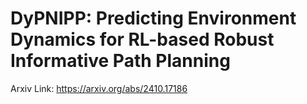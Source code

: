# DyPNIPP: Predicting Environment Dynamics for RL-based Robust Informative Path Planning

Arxiv Link: https://arxiv.org/abs/2410.17186
